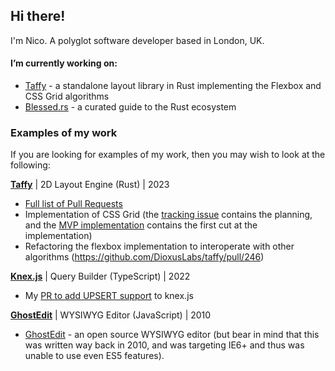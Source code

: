 ## Hi there!

I'm Nico. A polyglot software developer based in London, UK.

#### I’m currently working on:

- [Taffy](https://github.com/DioxusLabs/taffy) - a standalone layout library in Rust implementing the Flexbox and CSS Grid algorithms
- [Blessed.rs](https://blessed.rs) - a curated guide to the Rust ecosystem

### Examples of my work

If you are looking for examples of my work, then you may wish to look at the following:

[**Taffy**](https://github.com/DioxusLabs/taffy) | 2D Layout Engine (Rust) | 2023 



  - [Full list of Pull Requests](https://github.com/DioxusLabs/taffy/pulls?q=author%3Anicoburns+)
  - Implementation of CSS Grid (the [tracking issue](https://github.com/DioxusLabs/taffy/issues/204) contains the planning, and the [MVP implementation](https://github.com/DioxusLabs/taffy/pull/205) contains the first cut at the implementation)
  - Refactoring the flexbox implementation to interoperate with other algorithms (https://github.com/DioxusLabs/taffy/pull/246)

[**Knex.js**](https://github.com/knex/knex) | Query Builder (TypeScript) | 2022
- My [PR to add UPSERT support](https://github.com/knex/knex/pull/3763) to knex.js

[**GhostEdit**](https://github.com/nicoburns/ghostedit) | WYSIWYG Editor (JavaScript) | 2010
- [GhostEdit](https://github.com/nicoburns/ghostedit) - an open source WYSIWYG editor (but bear in mind that this was written way back in 2010, and was targeting IE6+ and thus was unable to use even ES5 features).
